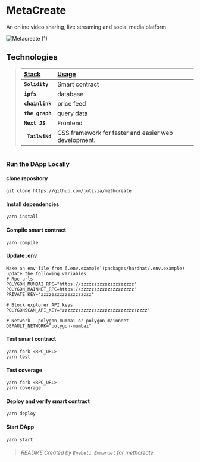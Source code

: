 # MetaCreate

<p align="justify">
An online video sharing, live streaming and social media platform
</p>

![Metacreate (1)](https://user-images.githubusercontent.com/76119744/205514424-31bc505b-d944-4800-943c-9fa4a5141763.png)

## Technologies

> | <b><u>Stack</u></b> | <b><u>Usage</u></b>                                  |
> | :------------------ | :--------------------------------------------------- |
> | **`Solidity`**      | Smart contract                                       |
> | **`ipfs`**          | database                                             |
> | **`chainlink`**     | price feed                                           |
> | **`the graph`**     | query data                                           |
> | **`Next JS`**       | Frontend                                             |
> | **` TailwiNd`**     | CSS framework for faster and easier web development. |

#

### Run the DApp Locally

#### clone repository

```
git clone https://github.com/jutivia/methcreate
```

#### Install dependencies

```
yarn install
```

#### Compile smart contract

```
yarn compile
```

#### Update .env

```
Make an env file from [.env.example](packages/hardhat/.env.example)
update the following variables
# Rpc urls
POLYGON_MUMBAI_RPC="https://zzzzzzzzzzzzzzzzzzzz"
POLYGON_MAINNET_RPC=https://zzzzzzzzzzzzzzzzzzzz"
PRIVATE_KEY="zzzzzzzzzzzzzzzzzzz"

# Block explorer API keys
POLYGONSCAN_API_KEY="zzzzzzzzzzzzzzzzzzzzzzzzzzzzzzzz"

# Network - polygon-mumbai or polygon-mainnnet
DEFAULT_NETWORK="polygon-mumbai"
```

#### Test smart contract

```
yarn fork <RPC_URL>
yarn test
```

#### Test coverage

```
yarn fork <RPC_URL>
yarn coverage
```

#### Deploy and verify smart contract

```
yarn deploy
```

#### Start DApp

```
yarn start
```

> ###### README Created by `Enebeli Emmanuel` for methcreate
